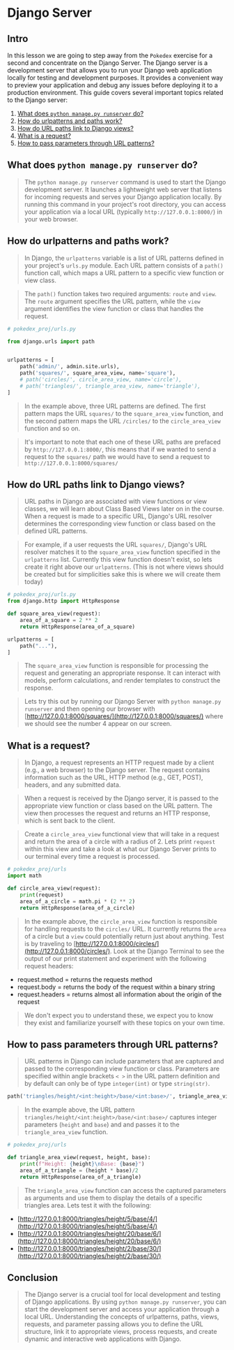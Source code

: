 # Django Server

## Intro

In this lesson we are going to step away from the `Pokedex` exercise for a second and concentrate on the Django Server. The Django server is a development server that allows you to run your Django web application locally for testing and development purposes. It provides a convenient way to preview your application and debug any issues before deploying it to a production environment. This guide covers several important topics related to the Django server:

1. [What does `python manage.py runserver` do?](#what-does-python-managepy-runserver-do)
2. [How do urlpatterns and paths work?](#how-do-urlpatterns-and-paths-work)
3. [How do URL paths link to Django views?](#how-do-url-paths-link-to-django-views)
4. [What is a request?](#what-is-a-request)
5. [How to pass parameters through URL patterns?](#how-to-pass-parameters-through-url-patterns)

## What does `python manage.py runserver` do?

> The `python manage.py runserver` command is used to start the Django development server. It launches a lightweight web server that listens for incoming requests and serves your Django application locally. By running this command in your project's root directory, you can access your application via a local URL (typically `http://127.0.0.1:8000/`) in your web browser.

## How do urlpatterns and paths work?

> In Django, the `urlpatterns` variable is a list of URL patterns defined in your project's `urls.py` module. Each URL pattern consists of a `path()` function call, which maps a URL pattern to a specific view function or view class.

> The `path()` function takes two required arguments: `route` and `view`. The `route` argument specifies the URL pattern, while the `view` argument identifies the view function or class that handles the request.

```python
# pokedex_proj/urls.py

from django.urls import path


urlpatterns = [
    path('admin/', admin.site.urls),
    path('squares/', square_area_view, name='square'),
    # path('circles/', circle_area_view, name='circle'),
    # path('triangles/', triangle_area_view, name='triangle'),
]
```

> In the example above, three URL patterns are defined. The first pattern maps the URL `squares/` to the `square_area_view` function, and the second pattern maps the URL `/circles/` to the `circle_area_view` function and so on.

> It's important to note that each one of these URL paths are prefaced by `http://127.0.0.1:8000/`, this means that if we wanted to send a request to the `squares/` path we would have to send a request to `http://127.0.0.1:8000/squares/`

## How do URL paths link to Django views?

> URL paths in Django are associated with view functions or view classes, we will learn about Class Based Views later on in the course. When a request is made to a specific URL, Django's URL resolver determines the corresponding view function or class based on the defined URL patterns.

> For example, if a user requests the URL `squares/`, Django's URL resolver matches it to the `square_area_view` function specified in the `urlpatterns` list. Currently this view function doesn't exist, so lets create it right above our `urlpatterns`. (This is not where views should be created but for simplicities sake this is where we will create them today)

```python
# pokedex_proj/urls.py
from django.http import HttpResponse

def square_area_view(request):
    area_of_a_square = 2 ** 2
    return HttpResponse(area_of_a_square)

urlpatterns = [
    path("..."),
]
```

> The `square_area_view` function is responsible for processing the request and generating an appropriate response. It can interact with models, perform calculations, and render templates to construct the response.

> Lets try this out by running our Django Server with `python manage.py runserver` and then opening our browser with [http://127.0.0.1:8000/squares/](http://127.0.0.1:8000/squares/) where we should see the number 4 appear on our screen.

## What is a request?

> In Django, a request represents an HTTP request made by a client (e.g., a web browser) to the Django server. The request contains information such as the URL, HTTP method (e.g., GET, POST), headers, and any submitted data.

> When a request is received by the Django server, it is passed to the appropriate view function or class based on the URL pattern. The view then processes the request and returns an HTTP response, which is sent back to the client.

> Create a `circle_area_view` functional view that will take in a request and return the area of a circle with a radius of 2. Lets print `request` within this view and take a look at what our Django Server prints to our terminal every time a request is processed.

```python
# pokedex_proj/urls
import math

def circle_area_view(request):
    print(request)
    area_of_a_circle = math.pi * (2 ** 2)
    return HttpResponse(area_of_a_circle)
```

> In the example above, the `circle_area_view` function is responsible for handling requests to the `circles/` URL. It currently returns the `area` of a circle but a `view` could potentially return just about anything. Test is by traveling to [http://127.0.0.1:8000/circles/](http://127.0.0.1:8000/circles/). Look at the Django Terminal to see the output of our print statement and experiment with the following request headers:

- request.method = returns the requests method
- request.body = returns the body of the request within a binary string
- request.headers = returns almost all information about the origin of the request

> We don't expect you to understand these, we expect you to know they exist and familiarize yourself with these topics on your own time.

## How to pass parameters through URL patterns?

> URL patterns in Django can include parameters that are captured and passed to the corresponding view function or class. Parameters are specified within angle brackets `< >` in the URL pattern definition and by default can only be of type `integer(int)` or type `string(str)`.

```python
path('triangles/height/<int:height>/base/<int:base>/', triangle_area_view, name='triangle'),
```

> In the example above, the URL pattern `triangles/height/<int:height>/base/<int:base>/` captures integer parameters (`height` and `base`) and  and passes it to the `triangle_area_view` function.

```python
# pokedex_proj/urls

def triangle_area_view(request, height, base):
    print(f"Height: {height}\nBase: {base}")
    area_of_a_triangle = (height * base)/2
    return HttpResponse(area_of_a_triangle)
```

> The `triangle_area_view` function can access the captured parameters as arguments and use them to display the details of a specific triangles area. Lets test it with the following:

- [http://127.0.0.1:8000/triangles/height/5/base/4/](http://127.0.0.1:8000/triangles/height/5/base/4/)
- [http://127.0.0.1:8000/triangles/height/20/base/6/](http://127.0.0.1:8000/triangles/height/20/base/6/)
- [http://127.0.0.1:8000/triangles/height/2/base/30/](http://127.0.0.1:8000/triangles/height/2/base/30/)

## Conclusion

> The Django server is a crucial tool for local development and testing of Django applications. By using `python manage.py runserver`, you can start the development server and access your application through a local URL. Understanding the concepts of urlpatterns, paths, views, requests, and parameter passing allows you to define the URL structure, link it to appropriate views, process requests, and create dynamic and interactive web applications with Django.
